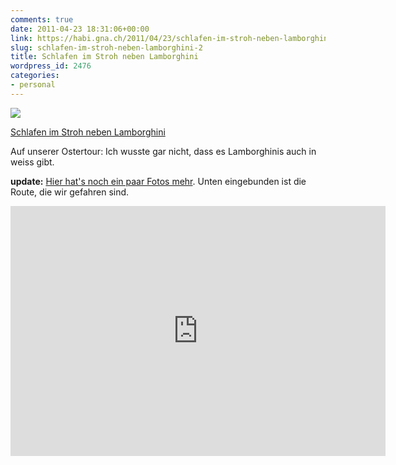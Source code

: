 ```yaml
---
comments: true
date: 2011-04-23 18:31:06+00:00
link: https://habi.gna.ch/2011/04/23/schlafen-im-stroh-neben-lamborghini-2/
slug: schlafen-im-stroh-neben-lamborghini-2
title: Schlafen im Stroh neben Lamborghini
wordpress_id: 2476
categories:
- personal
---
```


[![](https://static.flickr.com/5305/5646586535_650e5d7d8f_m.jpg)](https://www.flickr.com/photos/habi/5646586535/)

[Schlafen im Stroh neben Lamborghini](https://www.flickr.com/photos/habi/5646586535/)

Auf unserer Ostertour: Ich wusste gar nicht, dass es Lamborghinis auch in weiss gibt.

**update:** [Hier hat's noch ein paar Fotos mehr](https://www.flickr.com/photos/habi/sets/72157626452670073/detail/). Unten eingebunden ist die Route, die wir gefahren sind.

<iframe src="https://www.alltrails.com/widget/map?file_id=kvdecowyhyghzeja" scrolling="no" marginheight="0" marginwidth="0" width="600" height="400" frameborder="0"></iframe>
